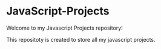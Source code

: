 # JavaScript-Projects

Welcome to my Javascript Projects repository!

This repositoty is created to store all my javascript projects.
